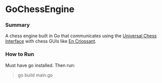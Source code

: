 # GoChessEngine

### Summary

A chess engine built in Go that communicates using the [Universal Chess Interface](https://www.chessprogramming.org/UCI) with chess GUIs like [En Criossant](https://encroissant.org/).

### How to Run

Must have go installed. Then run:

> go build main.go